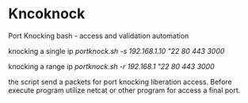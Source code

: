 # Kncoknock
Port Knocking bash - access and validation automation

knocking a single ip
*portknock.sh -s 192.168.1.10 "22 80 443 3000*

knocking a range ip
*portknock.sh -r 192.168.1 "22 80 443 3000*

the script send a packets for port knocking liberation access.
Before execute program utilize netcat or other program for access a final port.

